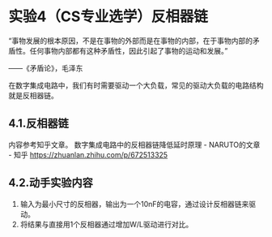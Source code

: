 # 实验4（CS专业选学）反相器链
“事物发展的根本原因，不是在事物的外部而是在事物的内部，在于事物内部的矛盾性。任何事物内部都有这种矛盾性，因此引起了事物的运动和发展。”

——《矛盾论》，毛泽东

在数字集成电路中，我们有时需要驱动一个大负载，常见的驱动大负载的电路结构就是反相器链。
## 4.1.反相器链
内容参考知乎文章。
数字集成电路中的反相器链降低延时原理 - NARUTO的文章 - 知乎
https://zhuanlan.zhihu.com/p/672513325

## 4.2.动手实验内容
1. 输入为最小尺寸的反相器，输出为一个10nF的电容，通过设计反相器链来驱动。
2. 将结果与直接用1个反相器通过增加W/L驱动进行对比。